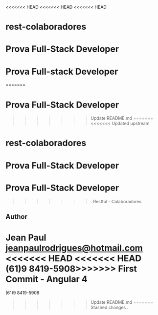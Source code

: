 <<<<<<< HEAD
<<<<<<< HEAD
<<<<<<< HEAD
# rest-colaboradores
Prova Full-Stack Developer
=======
# Prova Full-stack Developer 
=======
# Prova Full-Stack Developer 
>>>>>>> Update README.md
=======
<<<<<<< Updated upstream
# rest-colaboradores
Prova Full-Stack Developer
=======

# Prova Full-Stack Developer 
>>>>>>> .
Restful - Colaboradores 

## Author
Jean Paul
jeanpaulrodrigues@hotmail.com
<<<<<<< HEAD
<<<<<<< HEAD
(61)9 8419-5908>>>>>>> First Commit - Angular 4
=======
(61)9 8419-5908
>>>>>>> Update README.md
=======
>>>>>>> Stashed changes
>>>>>>> .
